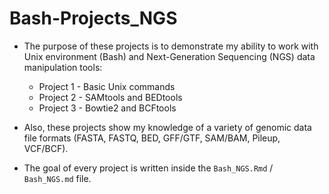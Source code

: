 # Bash-Projects_NGS
- The purpose of these projects is to demonstrate my ability to work with Unix environment (Bash) and Next-Generation Sequencing (NGS) data manipulation tools:
  * Project 1 - Basic Unix commands
  * Project 2 - SAMtools and BEDtools
  * Project 3 - Bowtie2 and BCFtools

- Also, these projects show my knowledge of a variety of genomic data file formats (FASTA, FASTQ, BED, GFF/GTF, SAM/BAM, Pileup, VCF/BCF).

- The goal of every project is written inside the `Bash_NGS.Rmd` / `Bash_NGS.md` file.
